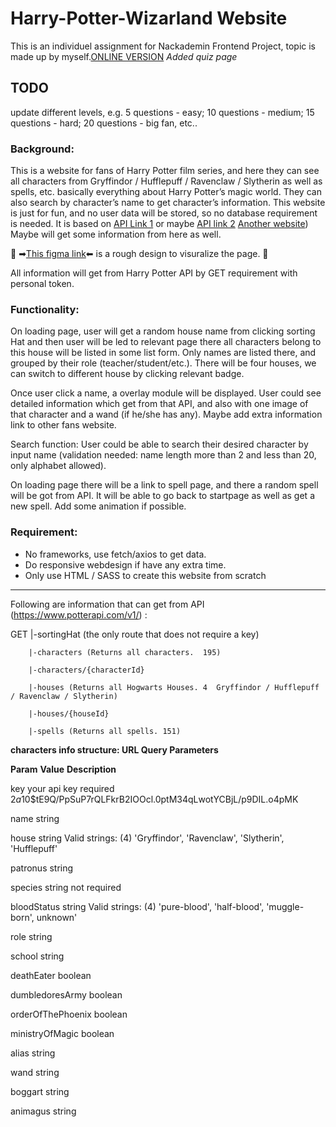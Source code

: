 # Harry-Potter-Wizarland Website
This is an individuel assignment for Nackademin Frontend Project, topic is made up by myself.[ONLINE VERSION](https://shanmi.se/wizarland/index.html)  *Added quiz page*

## TODO
update different levels, e.g. 5 questions - easy; 10 questions - medium; 15 questions - hard; 20 questions - big fan, etc..

### Background:
This is a website for fans of Harry Potter film series, and here they can see all characters from Gryffindor / Hufflepuff / Ravenclaw / Slytherin as well as spells, etc. basically everything about Harry Potter’s magic world. They can also search by character’s name to get character’s information. This website is just for fun, and no user data will be stored, so no database requirement is needed. It is based on [API Link 1](https://www.potterapi.com/v1/) or maybe [API link 2](https://hp-api.herokuapp.com/) [Another website](https://www.wizardingworld.com/discover/films)) Maybe will get some information from here as well.

🌟 ➡[This figma link](https://www.figma.com/file/Aw0kz9EIwQ3sLLlBpNGe2P/Harry-Potter?node-id=0%3A1)⬅ is a rough design to visuralize the page. 🌟

All information will get from Harry Potter API by GET requirement with personal token.

### Functionality: 
On loading page, user will get a random house name from clicking sorting Hat and then user will be led to relevant page there all characters belong to this house will be listed in some list form. Only names are listed there, and grouped by their role (teacher/student/etc.). There will be four houses, we can switch to different house by clicking relevant badge.

Once user click a name, a overlay module will be displayed. User could see detailed information which get from that API, and also with one image of that character and a wand (if he/she has any). Maybe add extra information link to other fans website.

Search function: User could be able to search their desired character by input name (validation needed: name length more than 2 and less than 20, only alphabet allowed).

On loading page there will be a link to spell page, and there a random spell will be got from API. It will be able to go back to startpage as well as get a new spell. Add some animation if possible.

### Requirement:
- No frameworks, use fetch/axios to get data.
- Do responsive webdesign if have any extra time.
- Only use HTML / SASS to create this website from scratch

---
Following are information that can get from API (https://www.potterapi.com/v1/) :

GET     |-sortingHat (the only route that does not require a key)

        |-characters (Returns all characters.  195)

        |-characters/{characterId}

        |-houses (Returns all Hogwarts Houses. 4  Gryffindor / Hufflepuff / Ravenclaw / Slytherin)

        |-houses/{houseId}

        |-spells (Returns all spells. 151)

**characters info structure: URL Query Parameters**

**Param**            **Value**       **Description**

key                   your api key    required   $2a$10$tE9Q/PpSuP7rQLFkrB2IOOcl.0ptM34qLwotYCBjL/p9DIL.o4pMK

name                  string      

house                 string          Valid strings: (4)  'Gryffindor', 'Ravenclaw', 'Slytherin', 'Hufflepuff'

patronus              string

species               string          not required

bloodStatus           string          Valid strings: (4)  'pure-blood', 'half-blood', 'muggle-born', unknown' 

role                  string

school                string

deathEater            boolean

dumbledoresArmy       boolean

orderOfThePhoenix     boolean

ministryOfMagic       boolean

alias                 string

wand                  string

boggart               string

animagus              string



